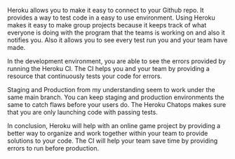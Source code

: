 
Heroku allows you to make it easy to connect to your Github repo. It provides a way to test code in a easy to use environment.
Using Heroku makes it easy to make group projects because it keeps track of what everyone is doing with the program that the 
teams is working on and also it notifies you. Also it allows you to see every test run you and your team have made.

In the development environment, you are able to see the errors provided by running the Heroku CI. The CI helps you and your team
by providing a resource that continuously tests your code for errors.

Staging and Production from my understanding seem to work under the same main branch. You can keep staging and production environments
the same to catch flaws before your users do. The Heroku Chatops makes sure that you are only launching code with passing tests.

In conclusion, Heroku will help with an online game project by providing a better way to organize and work together within your team to 
provide solutions to your code. The CI will help your team save time by providing errors to run before production. 
